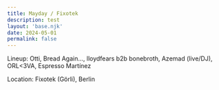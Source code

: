 ```yaml
---
title: Mayday / Fixotek
description: test
layout: 'base.njk'
date: 2024-05-01
permalink: false
---
```


Lineup: Otti, Bread Again..., lloydfears b2b bonebroth, Azemad (live/DJ), ORL<3VA, Espresso Martínez

Location: Fixotek (Görli), Berlin